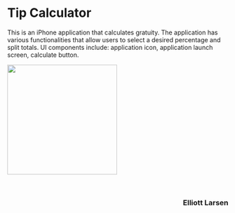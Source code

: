 # Tip Calculator

This is an iPhone application that calculates gratuity.  The application has various functionalities that allow users to select a desired percentage and split totals.  UI components include: application icon, application launch screen, calculate button.

<p>
<image src = "new_tip_calculator.gif" width = 250><br>
</p>

<br>
<h3 align= "right"> Elliott Larsen </h3>